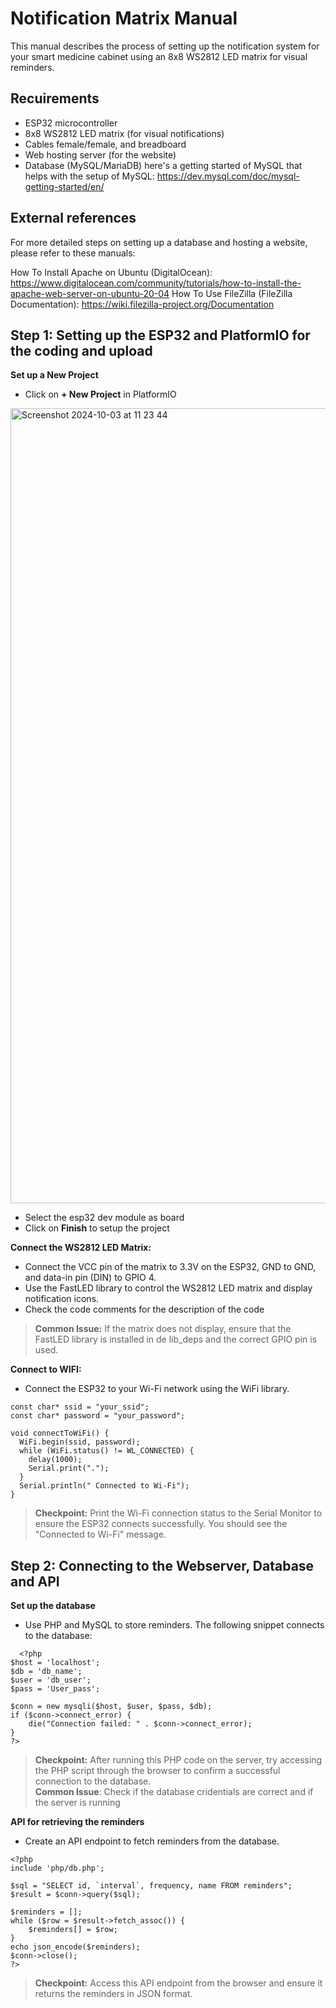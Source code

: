 # Notification Matrix Manual

This manual describes the process of setting up the notification system for your smart medicine cabinet using an 8x8 WS2812 LED matrix for visual reminders.

## Recuirements

- ESP32 microcontroller
- 8x8 WS2812 LED matrix (for visual notifications)
- Cables female/female, and breadboard
- Web hosting server (for the website) 
- Database (MySQL/MariaDB) here's a getting started of MySQL that helps with the setup of MySQL: https://dev.mysql.com/doc/mysql-getting-started/en/

## External references

For more detailed steps on setting up a database and hosting a website, please refer to these manuals:

How To Install Apache on Ubuntu (DigitalOcean): https://www.digitalocean.com/community/tutorials/how-to-install-the-apache-web-server-on-ubuntu-20-04
How To Use FileZilla (FileZilla Documentation): https://wiki.filezilla-project.org/Documentation

## Step 1: Setting up the ESP32 and PlatformIO for the coding and upload

**Set up a New Project**

- Click on **+ New Project** in PlatformIO
<img width="1272" alt="Screenshot 2024-10-03 at 11 23 44" src="https://github.com/user-attachments/assets/12b5b11b-4910-489f-ac8b-dd324f0749a0">

- Select the esp32 dev module as board
- Click on **Finish** to setup the project

**Connect the WS2812 LED Matrix:**

- Connect the VCC pin of the matrix to 3.3V on the ESP32, GND to GND, and data-in pin (DIN) to GPIO 4.
- Use the FastLED library to control the WS2812 LED matrix and display notification icons.
- Check the code comments for the description of the code
> **Common Issue:** If the matrix does not display, ensure that the FastLED library is installed in de lib_deps and the correct GPIO pin is used.

**Connect to WIFI:**

- Connect the ESP32 to your Wi-Fi network using the WiFi library.
```
const char* ssid = "your_ssid";
const char* password = "your_password";

void connectToWiFi() {
  WiFi.begin(ssid, password);
  while (WiFi.status() != WL_CONNECTED) {
    delay(1000);
    Serial.print(".");
  }
  Serial.println(" Connected to Wi-Fi");
}
```
> **Checkpoint:** Print the Wi-Fi connection status to the Serial Monitor to ensure the ESP32 connects successfully. You should see the "Connected to Wi-Fi" message.

## Step 2: Connecting to the Webserver, Database and API

**Set up the database**
- Use PHP and MySQL to store reminders. The following snippet connects to the database:

```
  <?php
$host = 'localhost';
$db = 'db_name';
$user = 'db_user';
$pass = 'User_pass';

$conn = new mysqli($host, $user, $pass, $db);
if ($conn->connect_error) {
    die("Connection failed: " . $conn->connect_error);
}
?>
```

> **Checkpoint:** After running this PHP code on the server, try accessing the PHP script through the browser to confirm a successful connection to the database.  
> **Common Issue**: Check if the database cridentials are correct and if the server is running

**API for retrieving the reminders**
- Create an API endpoint to fetch reminders from the database.
```
<?php
include 'php/db.php';

$sql = "SELECT id, `interval`, frequency, name FROM reminders";
$result = $conn->query($sql);

$reminders = [];
while ($row = $result->fetch_assoc()) {
    $reminders[] = $row;
}
echo json_encode($reminders);
$conn->close();
?>
```
> **Checkpoint:** Access this API endpoint from the browser and ensure it returns the reminders in JSON format.
